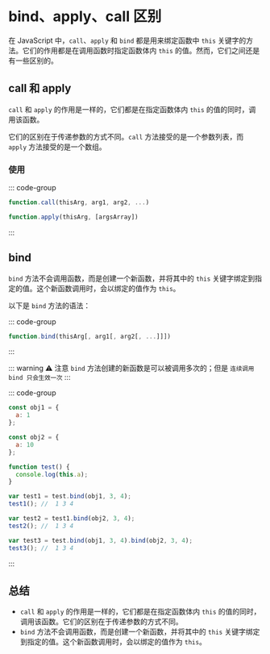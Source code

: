 # bind、apply、call 区别

<article-info/>

在 JavaScript 中，`call`、`apply` 和 `bind` 都是用来绑定函数中 `this` 关键字的方法。它们的作用都是在调用函数时指定函数体内 `this` 的值。然而，它们之间还是有一些区别的。

## call 和 apply

`call` 和 `apply` 的作用是一样的，它们都是在指定函数体内 `this` 的值的同时，调用该函数。

它们的区别在于传递参数的方式不同。`call` 方法接受的是一个参数列表，而 `apply` 方法接受的是一个数组。

### 使用

::: code-group

```js [call]
function.call(thisArg, arg1, arg2, ...)
```

```js [apply]
function.apply(thisArg, [argsArray])
```

:::

## bind

`bind` 方法不会调用函数，而是创建一个新函数，并将其中的 `this` 关键字绑定到指定的值。这个新函数调用时，会以绑定的值作为 `this`。

以下是 `bind` 方法的语法：

::: code-group

```js
function.bind(thisArg[, arg1[, arg2[, ...]]])
```

:::

::: warning ⚠️ 注意
`bind` 方法创建的新函数是可以被调用多次的；但是 `连续调用 bind 只会生效一次`
:::

::: code-group

```js
const obj1 = {
  a: 1
};

const obj2 = {
  a: 10
};

function test() {
  console.log(this.a);
}

var test1 = test.bind(obj1, 3, 4);
test1(); //  1 3 4

var test2 = test1.bind(obj2, 3, 4);
test2(); //  1 3 4

var test3 = test.bind(obj1, 3, 4).bind(obj2, 3, 4);
test3(); //  1 3 4
```

:::

## 总结

- `call` 和 `apply` 的作用是一样的，它们都是在指定函数体内 `this` 的值的同时，调用该函数。它们的区别在于传递参数的方式不同。
- `bind` 方法不会调用函数，而是创建一个新函数，并将其中的 `this` 关键字绑定到指定的值。这个新函数调用时，会以绑定的值作为 `this`。
